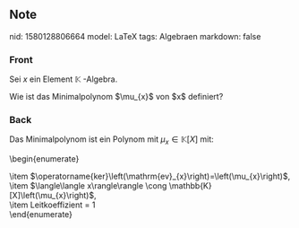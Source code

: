 ## Note
nid: 1580128806664
model: LaTeX
tags: Algebraen
markdown: false

### Front
Sei $x$ ein Element $\mathbb{K}$ -Algebra.
<div>
  Wie ist das Minimalpolynom $\mu_{x}$ von $x$ definiert?
</div>

### Back
Das Minimalpolynom ist ein Polynom mit $\mu_{x} \in \mathbb{K}[X]$  mit:<div>\begin{enumerate}
<div><div>\item  $\operatorname{ker}\left(\mathrm{ev}_{x}\right)=\left(\mu_{x}\right)$,</div><div>\item $\langle\langle x\rangle\rangle \cong \mathbb{K}[X]\left(\mu_{x}\right)$,</div></div></div><div>\item Leitkoeffizient = 1</div><div>\end{enumerate}</div>
